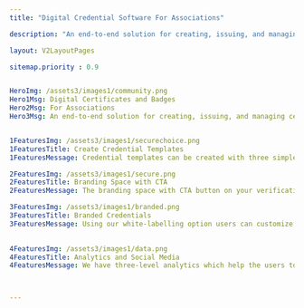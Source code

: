 ```yaml
---
title: "Digital Credential Software For Associations"

description: "An end-to-end solution for creating, issuing, and managing certificates and badges for associations and communities."

layout: V2LayoutPages

sitemap.priority : 0.9


HeroImg: /assets3/images1/community.png
Hero1Msg: Digital Certificates and Badges
Hero2Msg: For Associations
Hero3Msg: An end-to-end solution for creating, issuing, and managing certificates and badges for associations and communities.


1FeaturesImg: /assets3/images1/securechoice.png
1FeaturesTitle: Create Credential Templates
1FeaturesMessage: Credential templates can be created with three simple steps. We have an unlimited repository of templates, and users can upload or design their credential images. Canva Integration makes it easy for users to design their images. Canva Integration: Canva Integration makes it easy for users to design their images for their credential templates. With just a few clicks, users can have access to a wide variety of tools and resources that they can use to create their unique images.

2FeaturesImg: /assets3/images1/secure.png
2FeaturesTitle: Branding Space with CTA
2FeaturesMessage: The branding space with CTA button on your verification page is one of the most important elements of your page. It is the call to action that tells your visitors what you want them to do next. If you are not using a CTA button, you are missing out on a great opportunity to increase your inbound traffic and collect leads.

3FeaturesImg: /assets3/images1/branded.png
3FeaturesTitle: Branded Credentials
3FeaturesMessage: Using our white-labelling option users can customize the verification page with their URL, logo and footer which fits their brand. Which helps to issue credentials as a front-end issuer. This is a great option when you're just getting started. Using our full support option we allow users to customize their verification profile with logo, URL, footers and other features. We also provide quick access to a support page.

                  
4FeaturesImg: /assets3/images1/data.png
4FeaturesTitle: Analytics and Social Media
4FeaturesMessage: We have three-level analytics which help the users to understand the matrices and success of the program. Users can share their credentials to 40+ social media and as an issuer, you can have zero-cost marketing with digital credentials. We also provide social management platforms like Facebook and Instagram as well as analytics of your web data.



---
```

